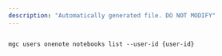 ```yaml
---
description: "Automatically generated file. DO NOT MODIFY"
---
```


```cli

mgc users onenote notebooks list --user-id {user-id}

```